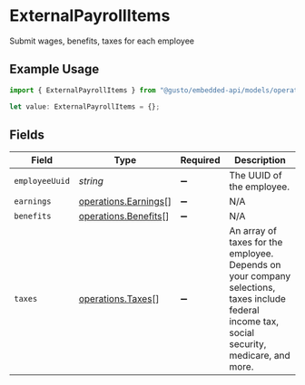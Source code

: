 # ExternalPayrollItems

Submit wages, benefits, taxes for each employee

## Example Usage

```typescript
import { ExternalPayrollItems } from "@gusto/embedded-api/models/operations";

let value: ExternalPayrollItems = {};
```

## Fields

| Field                                                                                                                                          | Type                                                                                                                                           | Required                                                                                                                                       | Description                                                                                                                                    |
| ---------------------------------------------------------------------------------------------------------------------------------------------- | ---------------------------------------------------------------------------------------------------------------------------------------------- | ---------------------------------------------------------------------------------------------------------------------------------------------- | ---------------------------------------------------------------------------------------------------------------------------------------------- |
| `employeeUuid`                                                                                                                                 | *string*                                                                                                                                       | :heavy_minus_sign:                                                                                                                             | The UUID of the employee.                                                                                                                      |
| `earnings`                                                                                                                                     | [operations.Earnings](../../models/operations/earnings.md)[]                                                                                   | :heavy_minus_sign:                                                                                                                             | N/A                                                                                                                                            |
| `benefits`                                                                                                                                     | [operations.Benefits](../../models/operations/benefits.md)[]                                                                                   | :heavy_minus_sign:                                                                                                                             | N/A                                                                                                                                            |
| `taxes`                                                                                                                                        | [operations.Taxes](../../models/operations/taxes.md)[]                                                                                         | :heavy_minus_sign:                                                                                                                             | An array of taxes for the employee. Depends on your company selections, taxes include federal income tax, social security, medicare, and more. |